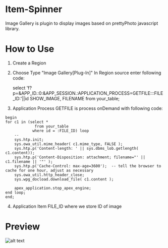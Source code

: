 # Item-Spinner

Image Gallery is plugin to display images based on prettyPhoto javascript library.

# How to Use

 1. Create a Region
 2. Choose Type "Image Gallery[Plug-In]" 
   In Region source enter following code:
 
     select 'f?p=&APP_ID.:0:&APP_SESSION.:APPLICATION_PROCESS=GETFILE:::FILE_ID:'||id SHOW_IMAGE, FILENAME
     from your_table;
  
  3. Application Process GETFILE is process onDemand 
     with following code:
  
    begin
    for c1 in (select *
                 from your_table
                where id = :FILE_ID) loop
        --
        sys.htp.init;
        sys.owa_util.mime_header( c1.mime_type, FALSE );
        sys.htp.p('Content-length: ' || sys.dbms_lob.getlength( c1.content));
        sys.htp.p('Content-Disposition: attachment; filename="' || c1.filename || '"' );
        sys.htp.p('Cache-Control: max-age=3600');  -- tell the browser to cache for one hour, adjust as necessary
        sys.owa_util.http_header_close;
        sys.wpg_docload.download_file( c1.content );
     
        apex_application.stop_apex_engine;
    end loop;
    end;
    
  4. Application Item FILE_ID where we store ID of image

# Preview

![alt text](https://github.com/nhasko/ImageGallery/blob/master/preview.PNG)
